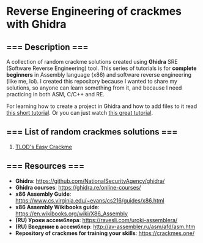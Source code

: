 # Reverse Engineering of crackmes with Ghidra

## === Description === ##
A collection of random crackme solutions created using **Ghidra** SRE (Software Reverse Engineering) tool. This series of tutorials is for **complete beginners** in Assembly language (x86) and software reverse engineering (like me, lol). I created this repository because I wanted to share my solutions, so anyone can learn something from it, and because I need practicing in both ASM, C/C++ and RE. 

For learning how to create a project in Ghidra and how to add files to it read [this short tutorial](https://github.com/Marco888Space/Reverse-Engineering-crackmes-with-Ghidra/blob/main/Import_and_create_project_tutorial.md). Or you can just watch [this great tutorial](https://www.youtube.com/watch?v=fTGTnrgjuGA).

## === List of random crackmes solutions === ##

1. [TLOD's Easy Crackme](https://github.com/Marco888Space/Reverse-Engineering-crackmes-with-Ghidra/blob/main/solutions/crackme_1/crackme_1_solution.md)

## === Resources === ##
* **Ghidra**: https://github.com/NationalSecurityAgency/ghidra/
* **Ghidra courses**: https://ghidra.re/online-courses/
* **x86 Assembly Guide**: https://www.cs.virginia.edu/~evans/cs216/guides/x86.html
* **x86 Assembly Wikibooks guide**: https://en.wikibooks.org/wiki/X86_Assembly
* **(RU) Уроки ассемблера**: https://ravesli.com/uroki-assemblera/
* **(RU) Введение в ассемблер**: http://av-assembler.ru/asm/afd/asm.htm
* **Repository of crackmes for training your skills**: https://crackmes.one/
